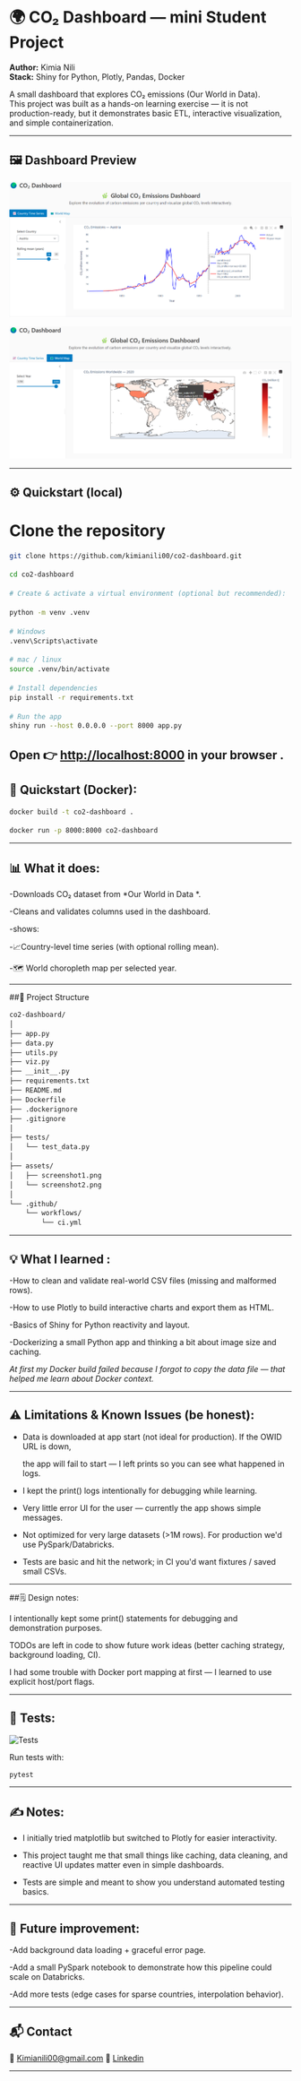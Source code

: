 # 🌍 CO₂ Dashboard — mini Student Project

**Author:** Kimia Nili  
**Stack:** Shiny for Python, Plotly, Pandas, Docker

A small dashboard that explores CO₂ emissions (Our World in Data).  
This project was built as a hands-on learning exercise — it is not production-ready,
but it demonstrates basic ETL, interactive visualization, and simple containerization.

---

## 🖼️ Dashboard Preview

![Dashboard overview](assets/Screenshot.png)

![Country time series tab](assets/Screenshot2.png)

---

## ⚙️ Quickstart (local)

# Clone the repository

```bash
git clone https://github.com/kimianili00/co2-dashboard.git

cd co2-dashboard

# Create & activate a virtual environment (optional but recommended):

python -m venv .venv

# Windows
.venv\Scripts\activate

# mac / linux
source .venv/bin/activate

# Install dependencies
pip install -r requirements.txt

# Run the app
shiny run --host 0.0.0.0 --port 8000 app.py

```

Open 👉  [http://localhost:8000](http://localhost:8000) in your browser .
---

## 🐳 Quickstart (Docker):
```bash
docker build -t co2-dashboard .

docker run -p 8000:8000 co2-dashboard
```

---


## 📊 What it does:

-Downloads CO₂ dataset from *Our World in Data *.

-Cleans and validates columns used in the dashboard.

-shows:

  -📈Country-level time series (with optional rolling mean).

  -🗺️ World choropleth map per selected year.

---

##🧠 Project Structure

```bash
co2-dashboard/
│
├── app.py
├── data.py
├── utils.py
├── viz.py
├── __init__.py
├── requirements.txt
├── README.md
├── Dockerfile
├── .dockerignore
├── .gitignore
│
├── tests/
│   └── test_data.py
│
├── assets/
│   ├── screenshot1.png
│   └── screenshot2.png
│
└── .github/
    └── workflows/
        └── ci.yml


```
---

## 💡 What I learned :

-How to clean and validate real-world CSV files (missing and malformed rows).

-How to use Plotly to build interactive charts and export them as HTML.

-Basics of Shiny for Python reactivity and layout.

-Dockerizing a small Python app and thinking a bit about image size and caching.


*At first my Docker build failed because I forgot to copy the data file — that helped me learn about Docker context.*

---

## ⚠️ Limitations & Known Issues (be honest):

- Data is downloaded at app start (not ideal for production). If the OWID URL is down,

  the app will fail to start — I left prints so you can see what happened in logs.

- I kept the print() logs intentionally for debugging while learning.

- Very little error UI for the user — currently the app shows simple messages.

- Not optimized for very large datasets (>1M rows). For production we'd use PySpark/Databricks.

- Tests are basic and hit the network; in CI you'd want fixtures / saved small CSVs.

---

##🗒️ Design notes:

I intentionally kept some print() statements for debugging and demonstration purposes.

TODOs are left in code to show future work ideas (better caching strategy, background loading, CI).

I had some trouble with Docker port mapping at first — I learned to use explicit host/port flags.

---

## 🧪 Tests:

![Tests](https://github.com/kimianili00/co2-dashboard/actions/workflows/ci.yml/badge.svg)

Run tests with:
```bash
pytest

```
---

## ✍️ Notes: 

- I initially tried matplotlib but switched to Plotly for easier interactivity.

- This project taught me that small things like caching, data cleaning, and reactive UI updates matter even in simple dashboards.

- Tests are simple and meant to show you understand automated testing basics.

---

## 🌱 Future improvement:

-Add background data loading + graceful error page.

-Add a small PySpark notebook to demonstrate how this pipeline could scale on Databricks.

-Add more tests (edge cases for sparse countries, interpolation behavior).

---

## 📬 Contact
📧 Kimianili00@gmail.com
🔗  [Linkedin](https://www.linkedin.com/in/kimia-nili-826b0038b/)

---


